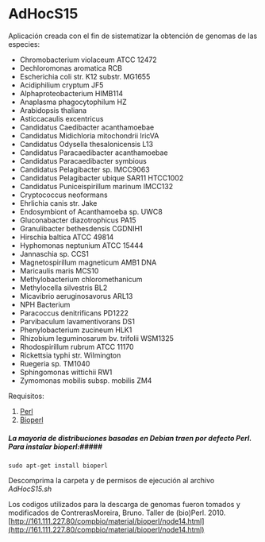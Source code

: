 # AdHocS15 #
Aplicación creada con el fin de sistematizar la obtención de genomas de las especies:

* Chromobacterium violaceum ATCC 12472
* Dechloromonas aromatica RCB
* Escherichia coli str. K12 substr. MG1655
* Acidiphilium cryptum JF5
* Alphaproteobacterium HIMB114
* Anaplasma phagocytophilum HZ
* Arabidopsis thaliana
* Asticcacaulis excentricus
* Candidatus Caedibacter acanthamoebae
* Candidatus Midichloria mitochondrii IricVA
* Candidatus Odysella thesalonicensis L13
* Candidatus Paracaedibacter acanthamoebae
* Candidatus Paracaedibacter symbious
* Candidatus Pelagibacter sp. IMCC9063
* Candidatus Pelagibacter ubique SAR11 HTCC1002
* Candidatus Puniceispirillum marinum IMCC132
* Cryptococcus neoformans
* Ehrlichia canis str. Jake
* Endosymbiont of Acanthamoeba sp. UWC8
* Gluconabacter diazotrophicus PA15
* Granulibacter bethesdensis CGDNIH1
* Hirschia baltica ATCC 49814
* Hyphomonas neptunium ATCC 15444
* Jannaschia sp. CCS1
* Magnetospirillum magneticum AMB1 DNA
* Maricaulis maris MCS10
* Methylobacterium chloromethanicum
* Methylocella silvestris BL2
* Micavibrio aeruginosavorus ARL13
* NPH Bacterium
* Paracoccus denitrificans PD1222
* Parvibaculum lavamentivorans DS1
* Phenylobacterium zucineum HLK1
* Rhizobium leguminosarum bv. trifolii WSM1325
* Rhodospirillum rubrum ATCC 11170
* Rickettsia typhi str. Wilmington
* Ruegeria sp. TM1040
* Sphingomonas wittichii RW1
* Zymomonas mobilis subsp. mobilis ZM4

Requisitos:
1. [Perl](https://www.perl.org/)
2. [Bioperl](http://www.bioperl.org/wiki/Main_Page)

##### La mayoria de distribuciones basadas en Debian traen por defecto Perl. Para instalar bioperl:#####
```
sudo apt-get install bioperl
```
Descomprima la carpeta y de permisos de ejecución al archivo *AdHocS15.sh*

Los codigos utilizados para la descarga de genomas fueron tomados y modificados de 	ContrerasMoreira, Bruno. Taller de (bio)Perl. 2010. [http://161.111.227.80/compbio/material/bioperl/node14.html](http://161.111.227.80/compbio/material/bioperl/node14.html)
